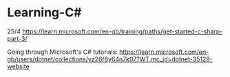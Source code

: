 # Learning-C#
25/4
https://learn.microsoft.com/en-gb/training/paths/get-started-c-sharp-part-3/

Going through Microsoft's C# tutorials:
https://learn.microsoft.com/en-gb/users/dotnet/collections/yz26f8y64n7k07?WT.mc_id=dotnet-35129-website
